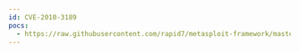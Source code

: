 ```yaml
---
id: CVE-2010-3189
pocs:
  - https://raw.githubusercontent.com/rapid7/metasploit-framework/master/modules/exploits/windows/browser/trendmicro_extsetowner.rb
---
```

